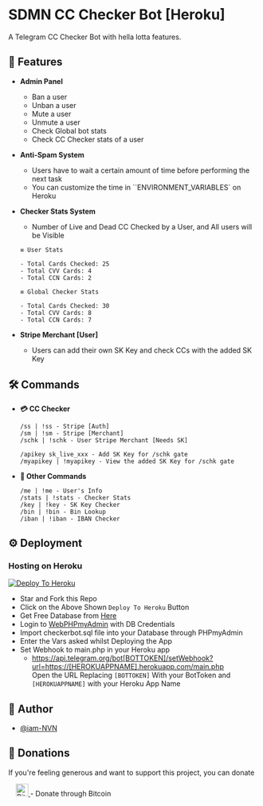 # SDMN CC Checker Bot [Heroku]

A Telegram CC Checker Bot with hella lotta features.

## 🚀 Features

- **Admin Panel**

  - Ban a user
  - Unban a user
  - Mute a user
  - Unmute a user
  - Check Global bot stats
  - Check CC Checker stats of a user

- **Anti-Spam System**

  - Users have to wait a certain amount of time before performing the next task
  - You can customize the time in ``ENVIRONMENT_VARIABLES` on Heroku

- **Checker Stats System**

  - Number of Live and Dead CC Checked by a User, and All users will be Visible

  ```
  ≡ User Stats

  - Total Cards Checked: 25
  - Total CVV Cards: 4
  - Total CCN Cards: 2

  ≡ Global Checker Stats

  - Total Cards Checked: 30
  - Total CVV Cards: 8
  - Total CCN Cards: 7
  ```

- **Stripe Merchant [User]**
  - Users can add their own SK Key and check CCs with the added SK Key

## 🛠 Commands

- **💳 CC Checker**

  ```
  /ss | !ss - Stripe [Auth]
  /sm | !sm - Stripe [Merchant]
  /schk | !schk - User Stripe Merchant [Needs SK]

  /apikey sk_live_xxx - Add SK Key for /schk gate
  /myapikey | !myapikey - View the added SK Key for /schk gate
  ```

- **📡 Other Commands**
  ```
  /me | !me - User's Info
  /stats | !stats - Checker Stats
  /key | !key - SK Key Checker
  /bin | !bin - Bin Lookup
  /iban | !iban - IBAN Checker
  ```

## ⚙️ Deployment

### Hosting on Heroku

[![Deploy To Heroku](https://www.herokucdn.com/deploy/button.svg)](https://dashboard.heroku.com/new?template=https%3A%2F%2Fgithub.com%2FAanupBhattarai%2FCC-Checker.git)

- Star and Fork this Repo
- Click on the Above Shown `Deploy To Heroku` Button
- Get Free Database from [Here](https://freesqldatabase.com)
- Login to [WebPHPmyAdmin](http://www.phpmyadmin.co) with DB Credentials
- Import checkerbot.sql file into your Database through PHPmyAdmin
- Enter the Vars asked whilst Deploying the App
- Set Webhook to main.php in your Heroku app
  - https://api.telegram.org/bot[BOTTOKEN]/setWebhook?url=https://[HEROKUAPPNAME].herokuapp.com/main.php <br />
    Open the URL Replacing `[BOTTOKEN]` With your BotToken and `[HEROKUAPPNAME]` with your Heroku App Name
    <br />

## 🎯 Author

- [@iam-NVN](https://www.github.com/octokatherine)

## 💸 Donations

If you're feeling generous and want to support this project, you can donate

<a href="https://www.blockchain.com/btc/address/33Kya1FcwLBUfPwfH6GTkyZswH9RZjPr51">
    <img src="https://encrypted-tbn0.gstatic.com/images?q=tbn:ANd9GcT2WR24fnzSsiHf1TmpIWQn_E3qgJTLBcsK5w&usqp=CAU" alt="Bitcoin" height="25" style="margin-left: 15px;"/>
</a> - Donate through Bitcoin
